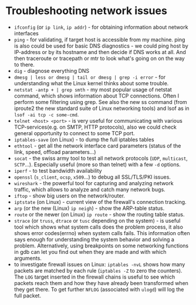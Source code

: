 # Troubleshooting network issues

* `ifconfig` (or `ip link`, `ip addr`) - for obtaining information about network interfaces
* `ping` - for validating, if target host is accessible from my machine. ping is also could be used for basic DNS diagnostics - we could ping host by IP-address or by its hostname and then decide if DNS works at all. And then traceroute or tracepath or mtr to look what's going on on the way to there.
* `dig` - diagnose everything DNS
* `dmesg | less or dmesg | tail or dmesg | grep -i error` - for understanding what the Linux kernel thinks about some trouble.
* `netstat -antp + | grep smth` - my most popular usage of netstat command, which shows information about TCP connections. Often I perform some filtering using grep. See also the new ss command (from iproute2 the new standard suite of Linux networking tools) and lsof as in `lsof -ai tcp -c some-cmd`.
* `telnet <host> <port>` - is very useful for communicating with various TCP-services(e.g. on SMTP, HTTP protocols), also we could check general opportunity to connect to some TCP port.
* `iptables-save` (on Linux) - to dump the full iptables tables
* `ethtool` - get all the network interface card parameters (status of the link, speed, offload parameters...)
* `socat` - the swiss army tool to test all network protocols (`UDP`, `multicast`, `SCTP`...). Especially useful (more so than telnet) with a few `-d` options.
* `iperf` - to test bandwidth availability
* `openssl` (`s_client`, `ocsp`, `x509`...) to debug all SSL/TLS/PKI issues.
* `wireshark` - the powerful tool for capturing and analyzing network traffic, which allows to analyze and catch many network bugs.
* `iftop` - show big users on the network/router.
* `iptstate` (on Linux) - current view of the firewall's connection tracking.
* `arp` (or the new (Linux) `ip neigh`) - show the ARP-table status.
* `route` or the newer (on Linux) `ip route` - show the routing table status.
* `strace` (or `truss`, `dtrace` or `tusc` depending on the system) - is useful tool which shows what system calls does the problem process, it also shows error codes(errno) when system calls fails. This information often says enough for understanding the system behavior and solving a problem. Alternatively, using breakpoints on some networking functions in gdb can let you find out when they are made and with which arguments.
* to investigate firewall issues on Linux: `iptables -nvL` shows how many packets are matched by each rule (`iptables -Z` to zero the counters). The `LOG` target inserted in the firewall chains is useful to see which packets reach them and how they have already been transformed when they get there. To get further `NFLOG` (associated with `ulogd`) will log the full packet.